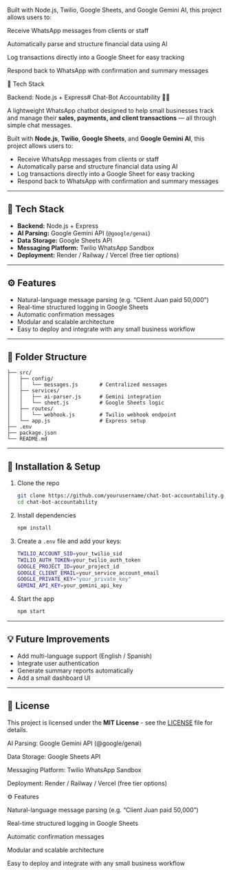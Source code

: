 Built with Node.js, Twilio, Google Sheets, and Google Gemini AI, this project allows users to:

Receive WhatsApp messages from clients or staff

Automatically parse and structure financial data using AI

Log transactions directly into a Google Sheet for easy tracking

Respond back to WhatsApp with confirmation and summary messages

🚀 Tech Stack

Backend: Node.js + Express# Chat-Bot Accountability 🤖💬

A lightweight WhatsApp chatbot designed to help small businesses track and manage their **sales, payments, and client transactions** — all through simple chat messages.

Built with **Node.js**, **Twilio**, **Google Sheets**, and **Google Gemini AI**, this project allows users to:
- Receive WhatsApp messages from clients or staff
- Automatically parse and structure financial data using AI
- Log transactions directly into a Google Sheet for easy tracking
- Respond back to WhatsApp with confirmation and summary messages

---

## 🚀 Tech Stack
- **Backend:** Node.js + Express
- **AI Parsing:** Google Gemini API (`@google/genai`)
- **Data Storage:** Google Sheets API
- **Messaging Platform:** Twilio WhatsApp Sandbox
- **Deployment:** Render / Railway / Vercel (free tier options)

---

## ⚙️ Features
- Natural-language message parsing (e.g. “Client Juan paid 50,000”)
- Real-time structured logging in Google Sheets
- Automatic confirmation messages
- Modular and scalable architecture
- Easy to deploy and integrate with any small business workflow

---

## 🧩 Folder Structure
```
├── src/
│   ├── config/
│   │   └── messages.js       # Centralized messages
│   ├── services/
│   │   ├── ai-parser.js      # Gemini integration
│   │   └── sheet.js          # Google Sheets logic
│   ├── routes/
│   │   └── webhook.js        # Twilio webhook endpoint
│   └── app.js                # Express setup
├── .env
├── package.json
└── README.md
```

---

## 🧠 Installation & Setup

1. Clone the repo  
   ```bash
   git clone https://github.com/yourusername/chat-bot-accountability.git
   cd chat-bot-accountability
   ```

2. Install dependencies  
   ```bash
   npm install
   ```

3. Create a `.env` file and add your keys:
   ```bash
   TWILIO_ACCOUNT_SID=your_twilio_sid
   TWILIO_AUTH_TOKEN=your_twilio_auth_token
   GOOGLE_PROJECT_ID=your_project_id
   GOOGLE_CLIENT_EMAIL=your_service_account_email
   GOOGLE_PRIVATE_KEY="your_private_key"
   GEMINI_API_KEY=your_gemini_api_key
   ```

4. Start the app  
   ```bash
   npm start
   ```

---

## 💡 Future Improvements
- Add multi-language support (English / Spanish)
- Integrate user authentication
- Generate summary reports automatically
- Add a small dashboard UI

---

## 📄 License

This project is licensed under the **MIT License** - see the [LICENSE](./LICENSE) file for details.


AI Parsing: Google Gemini API (@google/genai)

Data Storage: Google Sheets API

Messaging Platform: Twilio WhatsApp Sandbox

Deployment: Render / Railway / Vercel (free tier options)

⚙️ Features

Natural-language message parsing (e.g. “Client Juan paid 50,000”)

Real-time structured logging in Google Sheets

Automatic confirmation messages

Modular and scalable architecture

Easy to deploy and integrate with any small business workflow
